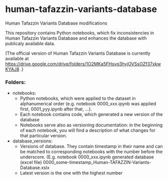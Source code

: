 # human-tafazzin-variants-database
Human Tafazzin Variants Database modifications

This repository contains Python notebooks, which fix inconsistencies in Human Tafazzin Variants Database and enhances the database with publicaly available data. 

(The official version of Human Tafazzin Variants Database is currently available at https://drive.google.com/drive/folders/1O2MKa5FHsvq3hyjOVSsOZf37xkwKYAJ8 .)

### Folders:
* notebooks:
    * Python notebooks, which were applied to the dataset in alphanumerical order (e.g. notebook 0000_xxx.ipynb was applied first, 0001_yyy.ipynb after that, ...).
    * Each notebook contains code, which generated a new version of the database
    * Notebooks serve also as versioning documentation: in the beginning of each notebook, you will find a description of what changes for that particular version. 
* database_versions: 
    * Versions of database. They contain timestamp in their name and can be matched to corresponding notebooks with the number before the underscore. (E.g. notebook 0000_xxx.ipynb generated database (excel file) 0000_some-timestamp_Human-TAFAZZIN-Variants-Database.xslx
    * Latest version is the one with the highest number